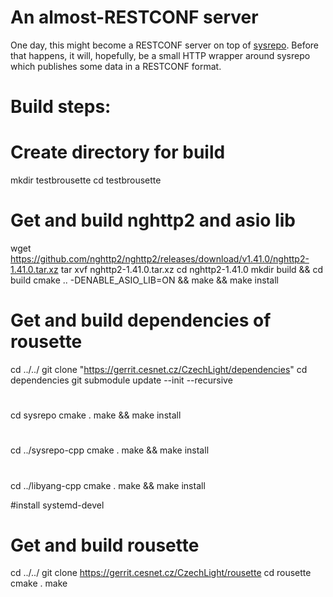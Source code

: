 # An almost-RESTCONF server


One day, this might become a RESTCONF server on top of [sysrepo](https://www.sysrepo.org/).
Before that happens, it will, hopefully, be a small HTTP wrapper around sysrepo which publishes some data in a RESTCONF format.

# Build steps:

# Create directory for build
mkdir testbrousette
cd testbrousette

# Get and build nghttp2 and asio lib
wget https://github.com/nghttp2/nghttp2/releases/download/v1.41.0/nghttp2-1.41.0.tar.xz
tar xvf nghttp2-1.41.0.tar.xz
cd nghttp2-1.41.0
mkdir build && cd build
cmake .. -DENABLE_ASIO_LIB=ON && make && make install

# Get and build dependencies of rousette
cd ../../
git clone "https://gerrit.cesnet.cz/CzechLight/dependencies"
cd dependencies
git submodule update --init --recursive

#
cd sysrepo
cmake .
make && make install

#
cd ../sysrepo-cpp
cmake .
make && make install

#
cd ../libyang-cpp
cmake .
make && make install

#install systemd-devel

# Get and build rousette
cd ../../
git clone https://gerrit.cesnet.cz/CzechLight/rousette
cd rousette
cmake .
make
